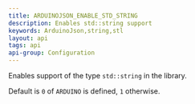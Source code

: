```yaml
---
title: ARDUINOJSON_ENABLE_STD_STRING
description: Enables std::string support
keywords: ArduinoJson,string,stl
layout: api
tags: api
api-group: Configuration
---
```


Enables support of the type `std::string` in the library.

Default is `0` of `ARDUINO` is defined, `1` otherwise.
